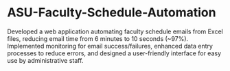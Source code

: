 # ASU-Faculty-Schedule-Automation
 Developed a web application automating faculty schedule emails from Excel files, reducing email time from 6 minutes to 10 seconds (~97%). Implemented monitoring for email success/failures, enhanced data entry processes to reduce errors, and designed a user-friendly interface for easy use by administrative staff.
